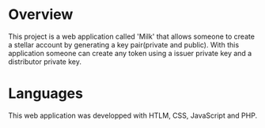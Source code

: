 # Overview
This project is a web application called 'Milk' that allows someone to create a stellar account by generating a key pair(private and public).
With this application someone can create any token using a issuer private key and a distributor private key.

# Languages
This web application was developped with HTLM, CSS, JavaScript and PHP.
